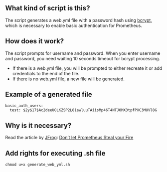 ## What kind of script is this?
The script generates a web.yml file with a password hash using [bcrypt](https://en.wikipedia.org/wiki/Bcrypt), which is necessary to enable basic authentication for Prometheus.

## How does it work?
The script prompts for username and password.
When you enter username and password, you need waiting 10 seconds timeout for bcrypt processing.
- If there is a web.yml file, you will be prompted to either recreate it or add credentials to the end of the file.
- If there is no web.yml file, a new file will be generated.

## Example of a generated file
```
basic_auth_users:
  test: $2y$17$Ac2deeUOLKZSP2L81awluuTAiisMp46T4NTJ0MX3tpfPXC3MUVl8G
```

## Why is it necessary?
Read the article by [JFrog](https://github.com/jfrog): [Don’t let Prometheus Steal your Fire](https://jfrog.com/blog/dont-let-prometheus-steal-your-fire/)


## Add rights for executing .sh file
```
chmod u+x generate_web_yml.sh
```
